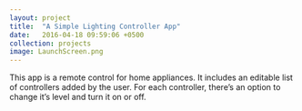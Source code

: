 ```yaml
---
layout: project
title:  "A Simple Lighting Controller App"
date:   2016-04-18 09:59:06 +0500
collection: projects
image: LaunchScreen.png
---
```


This app is a remote control for home appliances.
It includes an editable list of controllers added by the user.
For each controller, there’s an option to change it’s level and turn it on or off.

